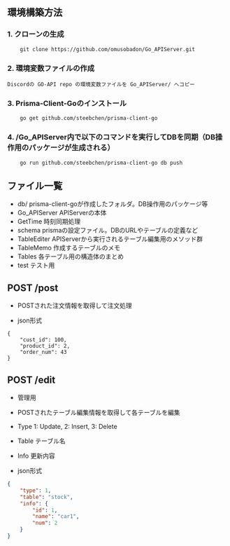 ## 環境構築方法
### 1. クローンの生成
```shell
    git clone https://github.com/omusobadon/Go_APIServer.git
```
### 2. 環境変数ファイルの作成
    Discordの GO-API repo の環境変数ファイルを Go_APIServer/ へコピー

### 3. Prisma-Client-Goのインストール
```shell
    go get github.com/steebchen/prisma-client-go
```

### 4. /Go_APIServer内で以下のコマンドを実行してDBを同期（DB操作用のパッケージが生成される）
```shell
    go run github.com/steebchen/prisma-client-go db push
```

## ファイル一覧
- db/             prisma-client-goが作成したフォルダ。DB操作用のパッケージ等
- Go_APIServer    APIServerの本体
- GetTime         時刻同期処理
- schema          prismaの設定ファイル。DBのURLやテーブルの定義など
- TableEditer     APIServerから実行されるテーブル編集用のメソッド群
- TableMemo       作成するテーブルのメモ
- Tables          各テーブル用の構造体のまとめ
- test            テスト用


## POST /post
- POSTされた注文情報を取得して注文処理

- json形式
```json:/post形式
{
    "cust_id": 100,
    "product_id": 2,
    "order_num": 43
}
```

## POST /edit
- 管理用
- POSTされたテーブル編集情報を取得して各テーブルを編集
- Type  1: Update, 2: Insert, 3: Delete
- Table テーブル名
- Info  更新内容

- json形式
```json
{
    "type": 1,
    "table": "stock",
    "info": {
        "id": 1,
        "name": "car1",
        "num": 2
    }
}
```
